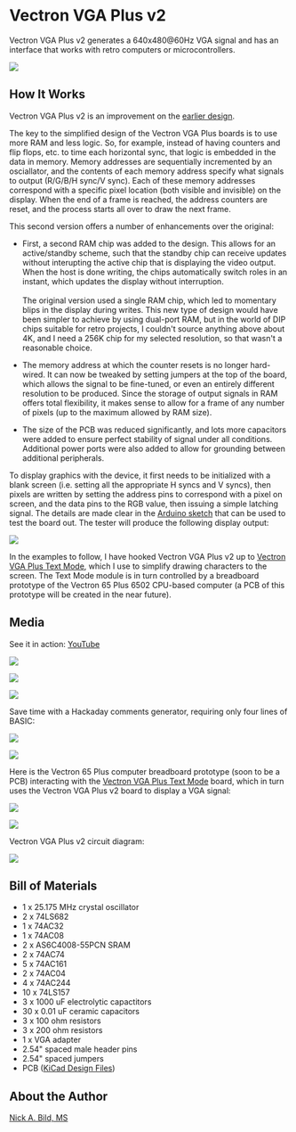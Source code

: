 # Vectron VGA Plus v2

Vectron VGA Plus v2 generates a 640x480@60Hz VGA signal and has an interface that works with retro computers or microcontrollers.

![](https://raw.githubusercontent.com/nickbild/vectron_vga_plus_v2/main/media/full_view_sm.jpg)

## How It Works

Vectron VGA Plus v2 is an improvement on the [earlier design](https://github.com/nickbild/vectron_vga_plus).

The key to the simplified design of the Vectron VGA Plus boards is to use more RAM and less logic. So, for example, instead of having counters and flip flops, etc. to time each horizontal sync, that logic is embedded in the data in memory.  Memory addresses are sequentially incremented by an osciallator, and the contents of each memory address specify what signals to output (R/G/B/H sync/V sync).  Each of these memory addresses correspond with a specific pixel location (both visible and invisible) on the display.  When the end of a frame is reached, the address counters are reset, and the process starts all over to draw the next frame.

This second version offers a number of enhancements over the original:

- First, a second RAM chip was added to the design.  This allows for an active/standby scheme, such that the standby chip can receive updates without interupting the active chip that is displaying the video output.  When the host is done writing, the chips automatically switch roles in an instant, which updates the display without interruption.
<br><br>The original version used a single RAM chip, which led to momentary blips in the display during writes.  This new type of design would have been simpler to achieve by using dual-port RAM, but in the world of DIP chips suitable for retro projects, I couldn't source anything above about 4K, and I need a 256K chip for my selected resolution, so that wasn't a reasonable choice.

- The memory address at which the counter resets is no longer hard-wired.  It can now be tweaked by setting jumpers at the top of the board, which allows the signal to be fine-tuned, or even an entirely different resolution to be produced.  Since the storage of output signals in RAM offers total flexibility, it makes sense to allow for a frame of any number of pixels (up to the maximum allowed by RAM size).

- The size of the PCB was reduced significantly, and lots more capacitors were added to ensure perfect stability of signal under all conditions.  Additional power ports were also added to allow for grounding between additional peripherals.

To display graphics with the device, it first needs to be initialized with a blank screen (i.e. setting all the appropriate H syncs and V syncs), then pixels are written by setting the address pins to correspond with a pixel on screen, and the data pins to the RGB value, then issuing a simple latching signal.  The details are made clear in the [Arduino sketch](https://github.com/nickbild/vectron_vga_plus_v2/tree/main/vectron_vga_plus_v2_arduino_tester) that can be used to test the board out.  The tester will produce the following display output:

![](https://raw.githubusercontent.com/nickbild/vectron_vga_plus/main/media/demo_screen_sm.jpg)

In the examples to follow, I have hooked Vectron VGA Plus v2 up to [Vectron VGA Plus Text Mode](https://github.com/nickbild/vectron_vga_plus_text_mode), which I use to simplify drawing characters to the screen.  The Text Mode module is in turn controlled by a breadboard prototype of the Vectron 65 Plus 6502 CPU-based computer (a PCB of this prototype will be created in the near future).

## Media

See it in action: [YouTube](https://www.youtube.com/watch?v=e3QL6s6VHpY)

![](https://raw.githubusercontent.com/nickbild/vectron_vga_plus_v2/main/media/vvga_angle_sm.jpg)

![](https://raw.githubusercontent.com/nickbild/vectron_vga_plus_v2/main/media/vvga_top_sm.jpg)

![](https://raw.githubusercontent.com/nickbild/vectron_vga_plus_v2/main/media/full_view_zoom_sm.jpg)

Save time with a Hackaday comments generator, requiring only four lines of BASIC:

![](https://raw.githubusercontent.com/nickbild/vectron_vga_plus_v2/main/media/screenshot_sm.jpg)

![](https://raw.githubusercontent.com/nickbild/vectron_vga_plus_v2/main/media/top_zoom_in_sm.jpg)

Here is the Vectron 65 Plus computer breadboard prototype (soon to be a PCB) interacting with the [Vectron VGA Plus Text Mode](https://github.com/nickbild/vectron_vga_plus_text_mode) board, which in turn uses the Vectron VGA Plus v2 board to display a VGA signal:

![](https://raw.githubusercontent.com/nickbild/vectron_vga_plus_v2/main/media/top_zoom_out_annotated_sm.jpg)

![](https://raw.githubusercontent.com/nickbild/vectron_vga_plus_v2/main/media/top_zoom_out_sm.jpg)

Vectron VGA Plus v2 circuit diagram:

![](https://raw.githubusercontent.com/nickbild/vectron_vga_plus_v2/main/media/kicad.svg)

## Bill of Materials

- 1 x 25.175 MHz crystal oscillator
- 2 x 74LS682
- 1 x 74AC32
- 1 x 74AC08
- 2 x AS6C4008-55PCN SRAM
- 2 x 74AC74
- 5 x 74AC161
- 2 x 74AC04
- 4 x 74AC244
- 10 x 74LS157
- 3 x 1000 uF electrolytic capactitors
- 30 x 0.01 uF ceramic capacitors
- 3 x 100 ohm resistors
- 3 x 200 ohm resistors
- 1 x VGA adapter
- 2.54" spaced male header pins
- 2.54" spaced jumpers
- PCB ([KiCad Design Files](https://github.com/nickbild/vectron_vga_plus_v2/tree/main/kicad))

## About the Author

[Nick A. Bild, MS](https://nickbild79.firebaseapp.com/#!/)
